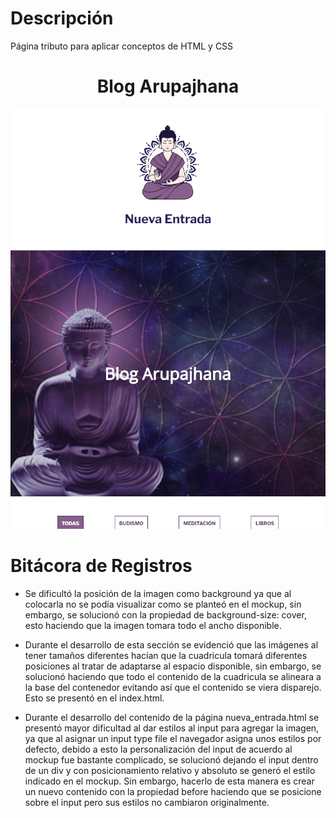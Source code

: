 # Descripción

  Página tributo para aplicar conceptos de HTML y CSS

<h1 align="center"> Blog Arupajhana </h1>

![Image text](https://github.com/Nisanech/blog-arupajhana/blob/main/img/index.jpg)

# Bitácora de Registros

- Se dificultó la posición de la imagen como background ya que al colocarla no se podía visualizar 
  como se planteó en el mockup, sin embargo, se solucionó con la propiedad de background-size: cover, 
  esto haciendo que la imagen tomara todo el ancho disponible.
  
- Durante el desarrollo de esta sección se evidenció que las imágenes al tener tamaños diferentes hacían 
  que la cuadricula tomará diferentes posiciones al tratar de adaptarse al espacio disponible, sin embargo, 
  se solucionó haciendo que todo el contenido de la cuadricula se alineara a la base del contenedor evitando 
  así que el contenido se viera disparejo. Esto se presentó en el index.html.

- Durante el desarrollo del contenido de la página nueva_entrada.html se presentó mayor dificultad al dar estilos 
  al input para agregar la imagen, ya que al asignar un input type file el navegador asigna unos estilos por defecto, 
  debido a esto la personalización del input de acuerdo al mockup fue bastante complicado, se solucionó dejando el 
  input dentro de un div y con posicionamiento relativo y absoluto se generó el estilo indicado en el mockup. 
  Sin embargo, hacerlo de esta manera es crear un nuevo contenido con la propiedad before haciendo que se posicione 
  sobre el input pero sus estilos no cambiaron originalmente.
